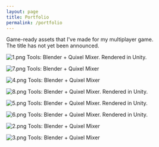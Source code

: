 ```yaml
---
layout: page
title: Portfolio
permalink: /portfolio
---
```


Game-ready assets that I've made for my multiplayer game. <br>
The title has not yet been announced.

![1.png]({{site.baseurl}}/images/1.png)
Tools: Blender + Quixel Mixer. Rendered in Unity.

![7.png]({{site.baseurl}}/images/7.png)
Tools: Blender + Quixel Mixer

![4.png]({{site.baseurl}}/images/4.png)
Tools: Blender + Quixel Mixer

![8.png]({{site.baseurl}}/images/8.png)
Tools: Blender + Quixel Mixer. Rendered in Unity.

![5.png]({{site.baseurl}}/images/5.png)
Tools: Blender + Quixel Mixer. Rendered in Unity.

![6.png]({{site.baseurl}}/images/6.png)
Tools: Blender + Quixel Mixer. Rendered in Unity.


![2.png]({{site.baseurl}}/images/2.png)
Tools: Blender + Quixel Mixer

![3.png]({{site.baseurl}}/images/3.png)
Tools: Blender + Quixel Mixer

